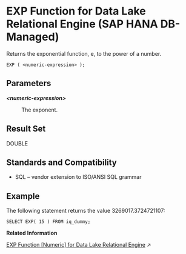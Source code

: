 <!-- loio982ccd1f2f84468d9753761e3be45fca -->

# EXP Function for Data Lake Relational Engine \(SAP HANA DB-Managed\)

Returns the exponential function, e, to the power of a number.



```
EXP ( <numeric-expression> );
```



<a name="loio982ccd1f2f84468d9753761e3be45fca__section_exk_2sg_trb"/>

## Parameters


<dl>
<dt><b>

*<numeric-expression\>*

</b></dt>
<dd>

The exponent.



</dd>
</dl>



<a name="loio982ccd1f2f84468d9753761e3be45fca__section_msw_2sg_trb"/>

## Result Set

DOUBLE



<a name="loio982ccd1f2f84468d9753761e3be45fca__section_wcj_fsg_trb"/>

## Standards and Compatibility

-   SQL – vendor extension to ISO/ANSI SQL grammar



<a name="loio982ccd1f2f84468d9753761e3be45fca__section_qjv_fsg_trb"/>

## Example

The following statement returns the value 3269017.3724721107:

```
SELECT EXP( 15 ) FROM iq_dummy;
```

**Related Information**  


[EXP Function \[Numeric\] for Data Lake Relational Engine](https://help.sap.com/viewer/19b3964099384f178ad08f2d348232a9/2023_4_QRC/en-US/a55131d984f21015966fac9e1cb19b02.html "Returns the exponential function, e, to the power of a number.") :arrow_upper_right:

